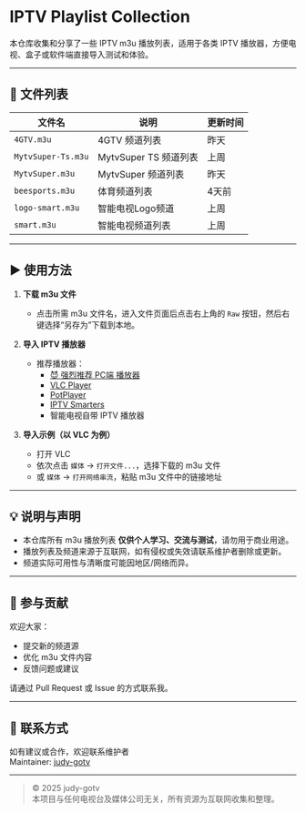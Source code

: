 # IPTV Playlist Collection

本仓库收集和分享了一些 IPTV m3u 播放列表，适用于各类 IPTV 播放器，方便电视、盒子或软件端直接导入测试和体验。

---

## 📂 文件列表

| 文件名            | 说明                   | 更新时间    |
|-------------------|------------------------|-------------|
| `4GTV.m3u`        | 4GTV 频道列表          | 昨天        |
| `MytvSuper-Ts.m3u`| MytvSuper TS 频道列表  | 上周        |
| `MytvSuper.m3u`   | MytvSuper 频道列表     | 昨天        |
| `beesports.m3u`   | 体育频道列表           | 4天前       |
| `logo-smart.m3u`  | 智能电视Logo频道       | 上周        |
| `smart.m3u`       | 智能电视频道列表       | 上周        |

---

## ▶️ 使用方法

1. **下载 m3u 文件**
   - 点击所需 m3u 文件名，进入文件页面后点击右上角的 `Raw` 按钮，然后右键选择“另存为”下载到本地。

2. **导入 IPTV 播放器**
   - 推荐播放器：
     - [😈 强烈推荐 PC端 播放器](https://github.com/CharmingCheung/CharmingTVBox/releases)
     - [VLC Player](https://www.videolan.org/vlc/)
     - [PotPlayer](https://potplayer.daum.net/)
     - [IPTV Smarters](https://www.iptvsmarters.com/)
     - 智能电视自带 IPTV 播放器

3. **导入示例（以 VLC 为例）**
   - 打开 VLC
   - 依次点击 `媒体` → `打开文件...`，选择下载的 m3u 文件
   - 或 `媒体` → `打开网络串流`，粘贴 m3u 文件中的链接地址

---

## 💡 说明与声明

- 本仓库所有 m3u 播放列表 **仅供个人学习、交流与测试**，请勿用于商业用途。
- 播放列表及频道来源于互联网，如有侵权或失效请联系维护者删除或更新。
- 频道实际可用性与清晰度可能因地区/网络而异。

---

## 🙌 参与贡献

欢迎大家：
- 提交新的频道源
- 优化 m3u 文件内容
- 反馈问题或建议

请通过 Pull Request 或 Issue 的方式联系我。

---

## 📧 联系方式

如有建议或合作，欢迎联系维护者  
Maintainer: [judy-gotv](mailto:mytv_super@outlook.com)

---

> © 2025 judy-gotv  
> 本项目与任何电视台及媒体公司无关，所有资源为互联网收集和整理。
